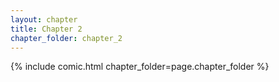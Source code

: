 ```yaml
---
layout: chapter
title: Chapter 2
chapter_folder: chapter_2
---
```


{% include comic.html chapter_folder=page.chapter_folder %}
